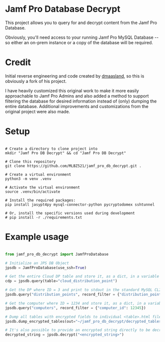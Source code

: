 # Jamf Pro Database Decrypt

This project allows you to query for and decrypt content from the Jamf Pro Database.

Obviously, you'll need access to your running Jamf Pro MySQL Database -- so either an on-prem instance or a copy of the database will be required.


# Credit

Initial reverse engineering and code created by [dmaasland](https://github.com/dmaasland), so this is obviously a fork of his project.

I have heavily customized this original work to make it more easily approachable to Jamf Pro Admins and also added a method to support filtering the database for desired information instead of (only) dumping the entire database.  Additional improvements and customizations from the original project were also made.


# Setup

```shell

# Create a directory to clone project into
mkdir "Jamf Pro DB Decrypt" && cd "Jamf Pro DB Decrypt"

# Clone this repository
git clone https://github.com/MLBZ521/jamf_pro_db_decrypt.git .

# Create a virtual environment
python3 -m venv .venv

# Activate the virtual environment
source .venv/bin/activate

# Install the required packages:
pip install jasypt4py mysql-connector-python pycryptodomex sshtunnel

# Or, install the specific versions used during development
# pip install -r ./requirements.txt
```


# Example usage

```python

from jamf_pro_db_decrypt import JamfProDatabase

# Initialize an JPS DB Object
jpsdb = JamfProDatabase(use_ssh=True)

# Get the entire Cloud DP table and store it, as a dict, in a variable
cdp = jpsdb.query(table="cloud_distribution_point")

# Get the DP where ID = 3 and print to stdout in the standard MySQL CLI table format
jpsdb.query("distribution_points", record_filter = {"distribution_point_id": 3}, out_as_table=True )

# Get the computer where ID = 1234 and store it, as a dict, in a variable
jpsdb.query("computers", record_filter = {"computer_id": 12345})

# Dump all tables with encrypted fields to individual <table>.html files
jpsdb.dump_encrypted_tables(out="~/jamf_pro_db_decrypt/decrypted_tables")

# It's also possible to provide an encrypted string directly to be decrypted
decrypted_string = jpsdb.decrypt("<encrypted_string>")
```
